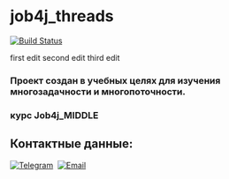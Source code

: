 # job4j_threads

[![Build Status](https://app.travis-ci.com/BarmaleySPb/job4j_threads.svg?branch=master)](https://app.travis-ci.com/BarmaleySPb/job4j_threads)

first edit
second edit
third edit

### Проект создан в учебных целях для изучения многозадачности и многопоточности.
### курс Job4j_MIDDLE

## Контактные данные:
[![Telegram](https://img.shields.io/badge/-telegram-grey?style=flat&logo=telegram&logoColor=white)](https://t.me/Evgeny_Zakharov)&nbsp;
[![Email](https://img.shields.io/badge/@%20email-005FED?style=flat&logo=mail&logoColor=white)](mailto:e.g.zakharov@gmail.com)&nbsp;
